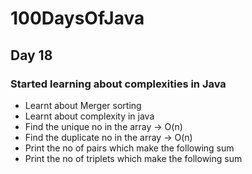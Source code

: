 # 100DaysOfJava

## Day 18

### Started learning about complexities in Java

* Learnt about Merger sorting
* Learnt about complexity in java
* Find the unique no in the array -> O(n)
* Find the duplicate no in the array -> O(n)
* Print the no of pairs which make the following sum
* Print the no of triplets which make the following sum